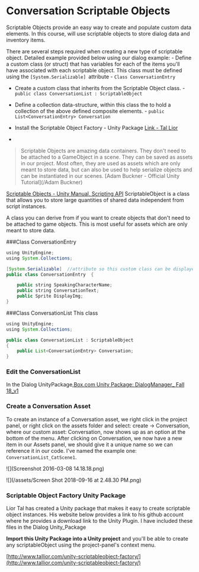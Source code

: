 # Conversation Scriptable Objects
Scriptable Objects provide an easy way to create and populate custom data elements. In this course, will use scriptable objects to store dialog data and inventory items.

There are several steps required when creating a new type of scriptable object. Detailed example provided below using our dialog example: 
    -  Define a custom class (or struct) that has variables for each of the items you'll have associated with each  scriptable object.  This class must be defined using the `[System.Serializable] `attribute
        - `Class ConversationEntry `
        
-  Create a custom class that inherits from the Scriptable Object class.
        - `public class ConversationList : ScriptableObject`


-  Define a collection data-structure, within this class the  to hold a collection of the above defined composite elements. 
        - `public List<ConversationEntry> Conversation`

-  Install the Scriptable Object Factory - Unity Package  [Link - Tal Lior](http://www.tallior.com/unity-scriptableobject-factory/)

- 

>Scriptable Objects are amazing data containers. They don't need to be attached to a GameObject in a scene. They can be saved as assets in our project. Most often, they are used as assets which are only meant to store data, but can also be used to help serialize objects and can be instantiated in our scenes.  [Adam Buckner - Official Unity Tutorial](/Adam Buckner)

[Scriptable Objects - Unity Manual, Scripting API](https://docs.unity3d.com/Manual/class-ScriptableObject.html?_ga=2.21799608.2060655022.1537129337-1484586345.1534795685)
ScriptableObject is a class that allows you to store large quantities of shared data independent from script instances. 

A class you can derive from if you want to create objects that don't need to be attached to game objects.  This is most useful for assets which are only meant to store data.


###Class ConversationEntry

```java
using UnityEngine;
using System.Collections;

[System.Serializable]  //attribute so this custom class can be displayed as an item in the inspector
public class ConversationEntry  {

    public string SpeakingCharacterName;
    public string ConversationText;
    public Sprite DisplayImg;
}
```

###Class ConversationList
This class

```java
using UnityEngine;
using System.Collections;

public class ConversationList : ScriptableObject
{
    public List<ConversationEntry> Conversation;
}
```
### Edit the ConversationList
In the Dialog UnityPackage,[Box.com Unity Package: DialogManager_ Fall 18_v1](https://utdallas.box.com/s/7c2e1nhk99r5kttb9e0ee2kagcpoxmq1)

 

### Create a Conversation Asset

To create an instance of a Conversation asset, we right click in the project panel, or right click on the assets folder and select: create -&gt; Conversation, where our custom asset: Conversation, now shows up as an option at the bottom of the menu.  After clicking on Conversation, we now have a new item in our Assets panel, we should give it a unique name so we can reference it in our code.  I've named the example one: `ConversationList_CatScene1`.

![](Screenshot 2016-03-08 14.18.18.png)

![](/assets/Screen Shot 2018-09-16 at 2.48.30 PM.png)


### Scriptable Object Factory Unity Package

Lior Tal has created a Unity package that makes it easy to create scriptable object instances.  His website below provides a link to his github account where he provides a download link to the Unity Plugin.  I have included these files in the Dialog Unity_Package

**Import this Unity Package into a Unity project** and you'll be able to create any scriptableObject using the project-panel's context menu.

[http://www.tallior.com/unity-scriptableobject-factory/](http://www.tallior.com/unity-scriptableobject-factory/)






